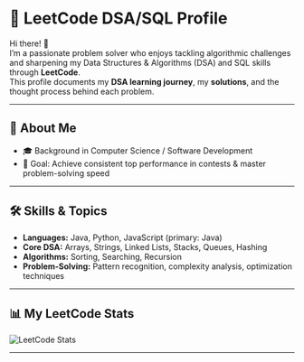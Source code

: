 # 🧩 LeetCode DSA/SQL Profile

Hi there! 👋  
I’m a passionate problem solver who enjoys tackling algorithmic challenges and sharpening my Data Structures & Algorithms (DSA) and SQL skills through **LeetCode**.  
This profile documents my **DSA learning journey**, my **solutions**, and the thought process behind each problem.

---

## 🚀 About Me
- 🎓 Background in Computer Science / Software Development
- 📍 Goal: Achieve consistent top performance in contests & master problem-solving speed

---

## 🛠️ Skills & Topics
- **Languages:** Java, Python, JavaScript (primary: Java)
- **Core DSA:** Arrays, Strings, Linked Lists, Stacks, Queues, Hashing
- **Algorithms:** Sorting, Searching, Recursion
- **Problem-Solving:** Pattern recognition, complexity analysis, optimization techniques

---

## 📊 My LeetCode Stats
![LeetCode Stats](https://leetcard.jacoblin.cool/arjunpangunuri?theme=catppuccinMocha&font=Poppins&ext=heatmap)

---
